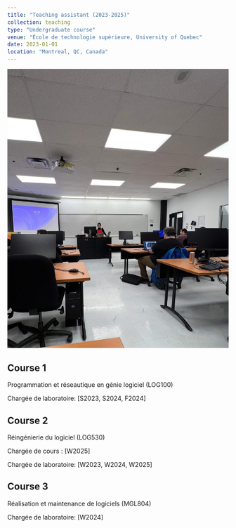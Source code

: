 ```yaml
---
title: "Teaching assistant (2023-2025)"
collection: teaching
type: "Undergraduate course"
venue: "École de technologie supérieure, University of Quebec"
date: 2023-01-01
location: "Montreal, QC, Canada"
---
```


![In the class](../images/teaching.png)

## Course 1

Programmation et réseautique en génie logiciel (LOG100) 

Chargée de laboratoire: [S2023, S2024, F2024]

## Course 2

Réingénierie du logiciel (LOG530) 

Chargée de cours : [W2025]

Chargée de laboratoire: [W2023, W2024, W2025]

## Course 3

Réalisation et maintenance de logiciels (MGL804) 

Chargée de laboratoire: [W2024]





